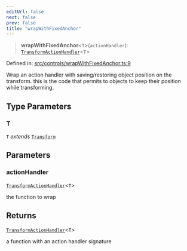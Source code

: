 ```yaml
---
editUrl: false
next: false
prev: false
title: "wrapWithFixedAnchor"
---
```


> **wrapWithFixedAnchor**\<`T`\>(`actionHandler`): [`TransformActionHandler`](/api/type-aliases/transformactionhandler/)\<`T`\>

Defined in: [src/controls/wrapWithFixedAnchor.ts:9](https://github.com/fabricjs/fabric.js/blob/8206f10a405480a7ba988ff6cfdde6412c1f13f8/src/controls/wrapWithFixedAnchor.ts#L9)

Wrap an action handler with saving/restoring object position on the transform.
this is the code that permits to objects to keep their position while transforming.

## Type Parameters

### T

`T` *extends* [`Transform`](/api/type-aliases/transform/)

## Parameters

### actionHandler

[`TransformActionHandler`](/api/type-aliases/transformactionhandler/)\<`T`\>

the function to wrap

## Returns

[`TransformActionHandler`](/api/type-aliases/transformactionhandler/)\<`T`\>

a function with an action handler signature
